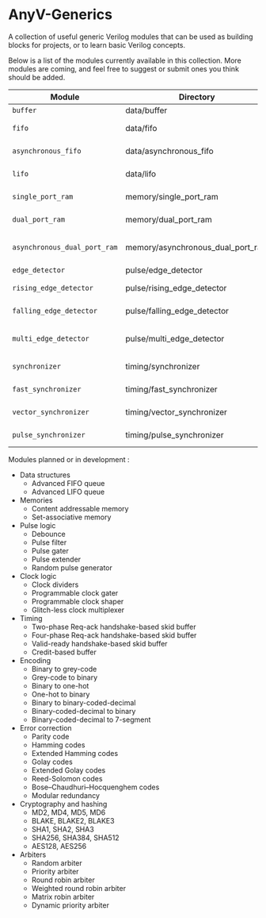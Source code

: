 # AnyV-Generics

A collection of useful generic Verilog modules that can be used as building blocks for projects, or to learn basic Verilog concepts.

Below is a list of the modules currently available in this collection. More modules are coming, and feel free to suggest or submit ones you think should be added.

| Module                       | Directory                         | Description                       |
| ---------------------------- | --------------------------------- | --------------------------------- |
| `buffer`                     | data/buffer                       | Data buffer                       |
| `fifo`                       | data/fifo                         | Synchronous FIFO queue            |
| `asynchronous_fifo`          | data/asynchronous_fifo            | Asynchronous FIFO queue           |
| `lifo`                       | data/lifo                         | Synchronous LIFO stack            |
| `single_port_ram`            | memory/single_port_ram            | Single-port RAM                   |
| `dual_port_ram`              | memory/dual_port_ram              | Dual-port RAM                     |
| `asynchronous_dual_port_ram` | memory/asynchronous_dual_port_ram | Asynchronous dual-port RAM        |
| `edge_detector`              | pulse/edge_detector               | Edge detector                     |
| `rising_edge_detector`       | pulse/rising_edge_detector        | Rising edge detector              |
| `falling_edge_detector`      | pulse/falling_edge_detector       | Falling edge detector             |
| `multi_edge_detector`        | pulse/multi_edge_detector         | Falling and falling edge detector |
| `synchronizer`               | timing/synchronizer               | Flip-flop synchronizer            |
| `fast_synchronizer`          | timing/fast_synchronizer          | Flip-flop fast synchronizer       |
| `vector_synchronizer`        | timing/vector_synchronizer        | Vector synchronizer               |
| `pulse_synchronizer`         | timing/pulse_synchronizer         | Pulse synchronizer                |

Modules planned or in development :

- Data structures
  - Advanced FIFO queue
  - Advanced LIFO queue
- Memories
  - Content addressable memory
  - Set-associative memory
- Pulse logic
  - Debounce
  - Pulse filter
  - Pulse gater
  - Pulse extender
  - Random pulse generator
- Clock logic
  - Clock dividers
  - Programmable clock gater
  - Programmable clock shaper
  - Glitch-less clock multiplexer
- Timing
  - Two-phase Req-ack handshake-based skid buffer
  - Four-phase Req-ack handshake-based skid buffer
  - Valid-ready handshake-based skid buffer
  - Credit-based buffer
- Encoding
  - Binary to grey-code
  - Grey-code to binary
  - Binary to one-hot
  - One-hot to binary
  - Binary to binary-coded-decimal
  - Binary-coded-decimal to binary
  - Binary-coded-decimal to 7-segment
- Error correction
  - Parity code
  - Hamming codes
  - Extended Hamming codes
  - Golay codes
  - Extended Golay codes
  - Reed-Solomon codes
  - Bose–Chaudhuri–Hocquenghem codes
  - Modular redundancy
- Cryptography and hashing
  - MD2, MD4, MD5, MD6
  - BLAKE, BLAKE2, BLAKE3
  - SHA1, SHA2, SHA3
  - SHA256, SHA384, SHA512
  - AES128, AES256
- Arbiters
  - Random arbiter
  - Priority arbiter
  - Round robin arbiter
  - Weighted round robin arbiter
  - Matrix robin arbiter
  - Dynamic priority arbiter
